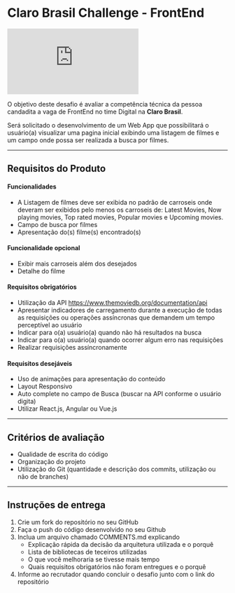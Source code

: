 # Claro Brasil Challenge - FrontEnd

[![N|Solid](https://jobs.i-hunter.com/claro/views/logo.php)](https://www.claro.com.br/)

O objetivo deste desafio é avaliar a competência técnica da pessoa candadita a vaga de FrontEnd no time Digital na **Claro Brasil**. 

Será solicitado o desenvolvimento de um Web App que possibilitará o usuário(a) visualizar uma pagina inicial exibindo uma listagem de filmes e um campo onde possa ser realizada a busca por filmes.

----------------------
Requisitos do Produto
----------------------

#### Funcionalidades

 - A Listagem de filmes deve ser exibida no padrão de carroseis onde deveram ser exibidos pelo menos os carroseis de: Latest Movies, Now playing movies, Top rated movies, Popular movies e Upcoming movies.
 - Campo de busca por filmes
 - Apresentação do(s) filme(s) encontrado(s)
 
#### Funcionalidade opcional

 - Exibir mais carroseis além dos desejados
 - Detalhe do filme

#### Requisitos obrigatórios

 - Utilização da API https://www.themoviedb.org/documentation/api
 - Apresentar indicadores de carregamento durante a execução de todas as requisições ou operações assíncronas que demandem um tempo perceptível ao usuário
 - Indicar para o(a) usuário(a) quando não há resultados na busca
 - Indicar para o(a) usuário(a) quando ocorrer algum erro nas requisições
 - Realizar requisições assíncronamente

#### Requisitos desejáveis

 - Uso de animações para apresentação do conteúdo
 - Layout Responsivo
 - Auto complete no campo de Busca (buscar na API conforme o usuário digita)
 - Utilizar React.js, Angular ou Vue.js

---------------------------
Critérios de avaliação
---------------------------

 - Qualidade de escrita do código
 - Organização do projeto
 - Utilização do Git (quantidade e descrição dos commits, utilização ou não de branches)

------------------------
Instruções de entrega
----------------------------

 1. Crie um fork do repositório no seu GitHub
 2. Faça o push do código desenvolvido no seu Github
 3. Inclua um arquivo chamado COMMENTS.md explicando
	 - Explicação rápida da decisão da arquitetura utilizada e o porquê
	 - Lista de bibliotecas de teceiros utilizadas
	 - O que você melhoraria se tivesse mais tempo
	 - Quais requisitos obrigatórios não foram entregues e o porquê
 4. Informe ao recrutador quando concluir o desafio junto com o link do repositório
